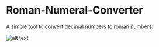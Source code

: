 # Roman-Numeral-Converter
A simple tool to convert decimal numbers to roman numbers.

![alt text](in_action.giff)
